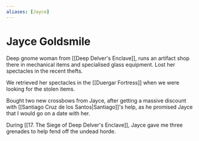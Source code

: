 ```yaml
---
aliases: [Jayce]
---
```


# Jayce Goldsmile
Deep gnome woman from [[Deep Delver's Enclave]], runs an artifact shop there in mechanical items and specialised glass equipment. Lost her spectacles in the recent thefts.

We retrieved her spectacles in the [[Duergar Fortress]] when we were looking for the stolen items.

Bought two new crossbows from Jayce, after getting a massive discount with [[Santiago Cruz de los Santos|Santiago]]'s help, as he promised Jayce that I would go on a date with her.

During [[17. The Siege of Deep Delver's Enclave]], Jayce gave me three grenades to help fend off the undead horde.